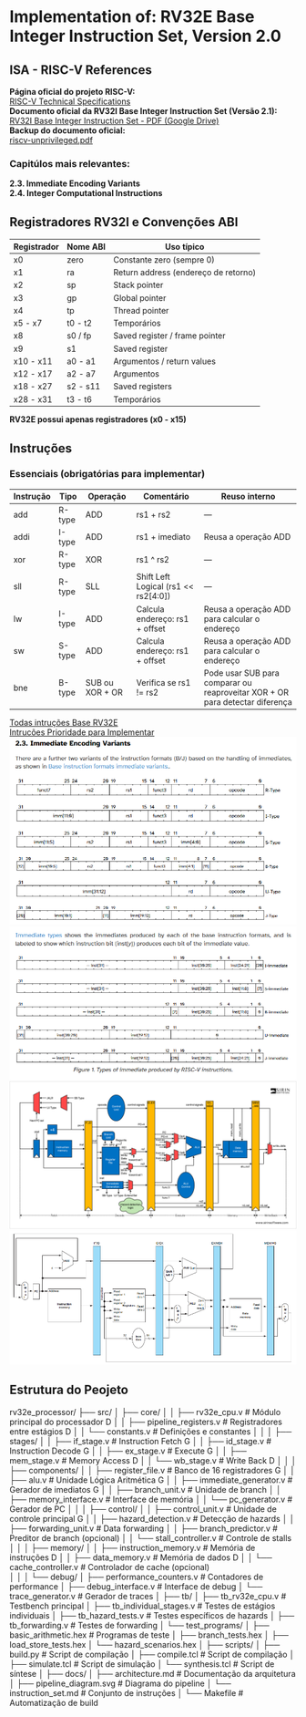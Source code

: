 # Implementation of: RV32E Base Integer Instruction Set, Version 2.0


## ISA - RISC-V References

**Página oficial do projeto RISC-V:**  
  [RISC-V Technical Specifications](https://lf-riscv.atlassian.net/wiki/spaces/HOME/pages/16154769/RISC-V+Technical+Specifications)  
**Documento oficial da RV32I Base Integer Instruction Set (Versão 2.1):**  
  [RV32I Base Integer Instruction Set - PDF (Google Drive)](https://drive.google.com/file/d/1uviu1nH-tScFfgrovvFCrj7Omv8tFtkp/view?pli=1)  
**Backup do documento oficial:**  
  [riscv-unprivileged.pdf](docs/riscv-unprivileged.pdf)


### Capitúlos mais relevantes:  
**2.3. Immediate Encoding Variants**  
**2.4. Integer Computational Instructions**


## Registradores RV32I e Convenções ABI

| Registrador | Nome ABI | Uso típico                          |
|-------------|----------|-----------------------------------|
| x0          | zero     | Constante zero (sempre 0)          |
| x1          | ra       | Return address (endereço de retorno) |
| x2          | sp       | Stack pointer                     |
| x3          | gp       | Global pointer                   |
| x4          | tp       | Thread pointer                  |
| x5 - x7     | t0 - t2  | Temporários                     |
| x8          | s0 / fp  | Saved register / frame pointer    |
| x9          | s1       | Saved register                  |
| x10 - x11   | a0 - a1  | Argumentos / return values         |
| x12 - x17   | a2 - a7  | Argumentos                    |
| x18 - x27   | s2 - s11 | Saved registers |
| x28 - x31   | t3 - t6  | Temporários  |

**RV32E possui apenas registradores (x0 - x15)**


## Instruções


### Essenciais (obrigatórias para implementar)

| Instrução | Tipo   | Operação | Comentário                               | Reuso interno                                                      |
|-----------|--------|----------|-----------------------------------------|-------------------------------------------------------------------|
| add       | R-type | ADD      | rs1 + rs2                              | —                                                                 |
| addi      | I-type | ADD      | rs1 + imediato                         | Reusa a operação ADD                                               |
| xor       | R-type | XOR      | rs1 ^ rs2                             | —                                                                 |
| sll       | R-type | SLL      | Shift Left Logical (rs1 << rs2[4:0]) | —                                                                 |
| lw        | I-type | ADD      | Calcula endereço: rs1 + offset          | Reusa a operação ADD para calcular o endereço                      |
| sw        | S-type | ADD      | Calcula endereço: rs1 + offset          | Reusa a operação ADD para calcular o endereço                      |
| bne       | B-type | SUB ou XOR + OR | Verifica se rs1 != rs2                  | Pode usar SUB para comparar ou reaproveitar XOR + OR para detectar diferença |


[Todas intruções Base RV32E](/docs/rv32e_instrucao_base_full.md)  
[Intrucões Prioridade para Implementar](/docs/rv32e_instrucoes_base_priority.md)  
![Encoding](/docs/encoding.png)  
![Encoding Imediate variantes](/docs//encoding_imediate_variant.png)  
![Pipeline](/docs/risc-v-pipeline.svg)  
![Datapath](/docs/risc-v-dartapath.png)


## Estrutura do Peojeto

rv32e_processor/
├── src/
│   ├── core/
│   │   ├── rv32e_cpu.v                 # Módulo principal do processador   D
│   │   ├── pipeline_registers.v        # Registradores entre estágios      D
│   │   └── constants.v                 # Definições e constantes
│   │
│   ├── stages/
│   │   ├── if_stage.v                  # Instruction Fetch                 G
│   │   ├── id_stage.v                  # Instruction Decode                G
│   │   ├── ex_stage.v                  # Execute                           G
│   │   ├── mem_stage.v                 # Memory Access                     D
│   │   └── wb_stage.v                  # Write Back                        D
│   │
│   ├── components/
│   │   ├── register_file.v             # Banco de 16 registradores         G
│   │   ├── alu.v                       # Unidade Lógica Aritmética         G
│   │   ├── immediate_generator.v       # Gerador de imediatos              G
│   │   ├── branch_unit.v               # Unidade de branch
│   │   ├── memory_interface.v          # Interface de memória
│   │   └── pc_generator.v              # Gerador de PC
│   │
│   ├── control/
│   │   ├── control_unit.v              # Unidade de controle principal     G
│   │   ├── hazard_detection.v          # Detecção de hazards
│   │   ├── forwarding_unit.v           # Data forwarding
│   │   ├── branch_predictor.v          # Preditor de branch (opcional)
│   │   └── stall_controller.v          # Controle de stalls
│   │
│   ├── memory/
│   │   ├── instruction_memory.v        # Memória de instruções             D
│   │   ├── data_memory.v               # Memória de dados                  D
│   │   └── cache_controller.v          # Controlador de cache (opcional)   
│   │
│   └── debug/
│       ├── performance_counters.v      # Contadores de performance
│       ├── debug_interface.v           # Interface de debug
│       └── trace_generator.v           # Gerador de traces
│
├── tb/
│   ├── tb_rv32e_cpu.v                  # Testbench principal
│   ├── tb_individual_stages.v          # Testes de estágios individuais
│   ├── tb_hazard_tests.v               # Testes específicos de hazards
│   ├── tb_forwarding.v                 # Testes de forwarding
│   └── test_programs/
│       ├── basic_arithmetic.hex        # Programas de teste
│       ├── branch_tests.hex
│       ├── load_store_tests.hex
│       └── hazard_scenarios.hex
│
├── scripts/
│   ├── build.py                        # Script de compilação
│   ├── compile.tcl                     # Script de compilação
│   ├── simulate.tcl                    # Script de simulação
│   └── synthesis.tcl                   # Script de síntese
│
├── docs/
│   ├── architecture.md                 # Documentação da arquitetura
│   ├── pipeline_diagram.svg            # Diagrama do pipeline
│   └── instruction_set.md              # Conjunto de instruções
│
└── Makefile                            # Automatização de build